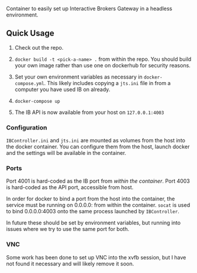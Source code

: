 Container to easily set up Interactive Brokers Gateway in a headless environment.

## Quick Usage
1) Check out the repo.

2) `docker build -t <pick-a-name> .` from within the repo. You should build your own image rather than use one on dockerhub for security reasons.

3) Set your own environment variables as necessary in `docker-compose.yml`. This likely includes copying a `jts.ini` file in from a computer you have used IB on already.

4) `docker-compose up`

5) The IB API is now available from your host on `127.0.0.1:4003`

### Configuration
`IBController.ini` and `jts.ini` are mounted as volumes from the host into the docker container. You can configure them from the host, launch docker and the settings will be available in the container.

### Ports
Port 4001 is hard-coded as the IB port from *within the container*.
Port 4003 is hard-coded as the API port, accessible from host.

In order for docker to bind a port from the host into the container, the service must be running on 0.0.0.0:<port> from within the container. `socat` is used to bind 0.0.0.0:4003 onto the same process launched by `IBController`.

In future these should be set by environment variables, but running into issues where we try to use the same port for both.

### VNC
Some work has been done to set up VNC into the xvfb session, but I have not found it necessary and will likely remove it soon.
